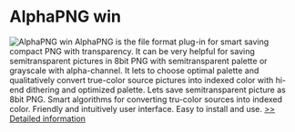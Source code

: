 # AlphaPNG win
![AlphaPNG win](https://mycommerce.akamaized.net/api/pimages/P300450430/BIG/300450430.JPG)
AlphaPNG is the file format plug-in for smart saving compact PNG with transparency. It can be very helpful for saving semitransparent pictures in 8bit PNG with semitransparent palette or grayscale with alpha-channel. It lets to choose optimal palette and qualitatively convert true-color source pictures into indexed color with hi-end dithering and optimized palette.
Lets save semitransparent picture as 8bit PNG.
Smart algorithms for converting tru-color sources into indexed color.
Friendly and intuitively user interface.
Easy to install and use.
[>> Detailed information](https://secure.shareit.com/shareit/product.html?productid=300450430&affiliateid=200057808)